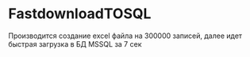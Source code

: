# FastdownloadTOSQL
Производится создание excel файла на 300000 записей, далее идет быстрая загрузка в БД MSSQL за 7 сек
